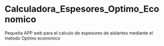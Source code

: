 # Calculadora_Espesores_Optimo_Economico
Pequeña APP web para el calculo de espesores de aislantes mediante el metodo Optimo economico
